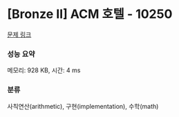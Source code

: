 # [Bronze II] ACM 호텔 - 10250 

[문제 링크](https://www.acmicpc.net/problem/10250) 

### 성능 요약

메모리: 928 KB, 시간: 4 ms

### 분류

사칙연산(arithmetic), 구현(implementation), 수학(math)

